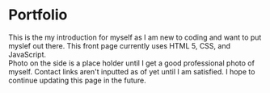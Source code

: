 # Portfolio
This is the my introduction for myself as I am new to coding and want to put myslef out there.
This front page currently uses HTML 5, CSS, and JavaScript.  
Photo on the side is a place holder until I get a good professional photo of myself.
Contact links aren't inputted as of yet until I am satisfied.
I hope to continue updating this page in the future.
